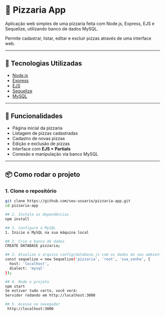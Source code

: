 # 🍕 Pizzaria App

Aplicação web simples de uma pizzaria feita com Node.js, Express, EJS e Sequelize, utilizando banco de dados MySQL.

Permite cadastrar, listar, editar e excluir pizzas através de uma interface web.

---

## 🚀 Tecnologias Utilizadas

- [Node.js](https://nodejs.org/)
- [Express](https://expressjs.com/)
- [EJS](https://ejs.co/)
- [Sequelize](https://sequelize.org/)
- [MySQL](https://www.mysql.com/)

---

## 📸 Funcionalidades

- Página inicial da pizzaria
- Listagem de pizzas cadastradas
- Cadastro de novas pizzas
- Edição e exclusão de pizzas
- Interface com **EJS + Partials**
- Conexão e manipulação via banco MySQL

---

## 📦 Como rodar o projeto

### 1. Clone o repositório

```bash
git clone https://github.com/seu-usuario/pizzaria-app.git
cd pizzaria-app

## 2. Instale as dependências
npm install

## 3. Configure o MySQL
1. Inicie o MySQL na sua máquina local

## 2. Crie o banco de dados
CREATE DATABASE pizzaria;

## 3. Atualize o arquivo config/database.js com os dados do seu ambiente
const sequelize = new Sequelize('pizzaria', 'root', 'sua_senha', {
  host: 'localhost',
  dialect: 'mysql'
});

## 4. Rode o projeto
npm start
Se estiver tudo certo, você verá:
Servidor rodando em http://localhost:3000

## 5. Acesse no navegador
 http://localhost:3000
